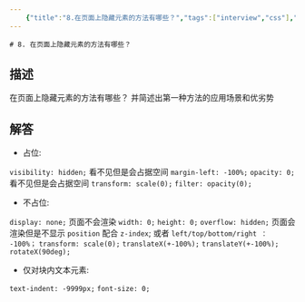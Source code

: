 ```yaml
---
    {"title":"8.在页面上隐藏元素的方法有哪些？","tags":["interview","css"],"date":"","categories":["interview"],"cover":"https://cdn.jsdelivr.net/gh/im/oss@master/gallery/06.svg","thumbnail":"https://cdn.jsdelivr.net/gh/im/oss@master/gallery/06.svg"}
---
```

    # 8. 在页面上隐藏元素的方法有哪些？
## 描述

在页面上隐藏元素的方法有哪些？ 并简述出第一种方法的应用场景和优劣势

## 解答

* 占位:

`visibility: hidden;`  看不见但是会占据空间
`margin-left: -100%;`
`opacity: 0;` 看不见但是会占据空间
`transform: scale(0);`
`filter: opacity(0);`

 * 不占位:

`display: none;`  页面不会渲染
`width: 0;` 
`height: 0;` 
`overflow: hidden;` 页面会渲染但是不显示
`position` 配合 `z-index`; 或者 `left/top/bottom/right ： -100%；`
`transform: scale(0);`
`translateX(+-100%);`
`translateY(+-100%);`
`rotateX(90deg);`

* 仅对块内文本元素:

`text-indent: -9999px;`
`font-size: 0;`

